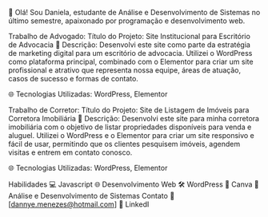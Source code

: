 
👋 Olá! Sou Daniela, estudante de Análise e Desenvolvimento de Sistemas no último semestre, apaixonado por programação e desenvolvimento web.

Trabalho de Advogado:
Título do Projeto: Site Institucional para Escritório de Advocacia
📝 Descrição: Desenvolvi este site como parte da estratégia de marketing digital para um escritório de advocacia. Utilizei o WordPress como plataforma principal, combinado com o Elementor para criar um site profissional e atrativo que representa nossa equipe, áreas de atuação, casos de sucesso e formas de contato.

🌐 Tecnologias Utilizadas: WordPress, Elementor

Trabalho de Corretor:
Título do Projeto: Site de Listagem de Imóveis para Corretora Imobiliária
📝 Descrição: Desenvolvi este site para minha corretora imobiliária com o objetivo de listar propriedades disponíveis para venda e aluguel. Utilizei o WordPress e o Elementor para criar um site responsivo e fácil de usar, permitindo que os clientes pesquisem imóveis, agendem visitas e entrem em contato conosco.

🌐 Tecnologias Utilizadas: WordPress, Elementor

Habilidades
💻 Javascript
🌐 Desenvolvimento Web
🛠 WordPress
🎨 Canva
🔧 Análise e Desenvolvimento de Sistemas
Contato
📧 [dannye.menezes@hotmail.com]
🔗 LinkedI
